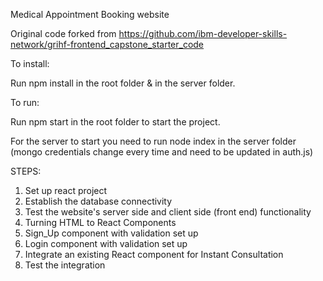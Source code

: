 Medical Appointment Booking website

Original code forked from https://github.com/ibm-developer-skills-network/grihf-frontend_capstone_starter_code


To install: 

Run npm install in the root folder & in the server folder.


To run:

Run npm start in the root folder to start the project. 

For the server to start you need to run node index in the server folder 
(mongo credentials change every time and need to be updated in auth.js)


STEPS:

1. Set up react project 
2. Establish the database connectivity
3. Test the website's server side and client side (front end) functionality
4. Turning HTML to React Components
5. Sign_Up component with validation set up
6. Login component with validation set up
7. Integrate an existing React component for Instant Consultation
8. Test the integration
